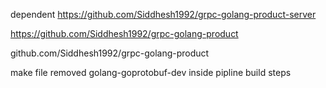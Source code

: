 dependent
https://github.com/Siddhesh1992/grpc-golang-product-server

https://github.com/Siddhesh1992/grpc-golang-product

github.com/Siddhesh1992/grpc-golang-product


make file
removed golang-goprotobuf-dev
inside pipline build steps

